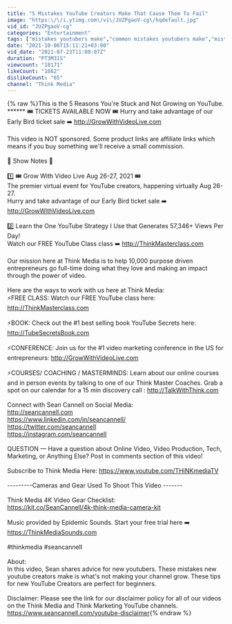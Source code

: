 ```yaml
---
title: "5 Mistakes YouTube Creators Make That Cause Them To Fail"
image: "https:\/\/i.ytimg.com\/vi\/JUZPgaoV-cg\/hqdefault.jpg"
vid_id: "JUZPgaoV-cg"
categories: "Entertainment"
tags: ["mistakes youtubers make","common mistakes youtubers make","mistakes new youtubers make"]
date: "2021-10-06T15:11:21+03:00"
vid_date: "2021-07-23T11:00:07Z"
duration: "PT3M31S"
viewcount: "18171"
likeCount: "1662"
dislikeCount: "65"
channel: "Think Media"
---
```

{% raw %}This is the 5 Reasons You're Stuck and Not Growing on YouTube. ******  🎟️ TICKETS AVAILABLE NOW 🎟️ Hurry and take advantage of our Early Bird ticket sale ➡️ <a rel="nofollow" target="blank" href="http://GrowWithVideoLive.com">http://GrowWithVideoLive.com</a><br /><br />This video is NOT sponsored. Some product links are affiliate links which means if you buy something we'll receive a small commission. <br /><br />📒 Show Notes  📒  <br /><br />1️⃣ 🎟️ Grow With Video Live Aug 26-27, 2021 🎟️ <br />The premier virtual event for YouTube creators, happening virtually Aug 26-27. <br />Hurry and take advantage of our Early Bird ticket sale ➡️ <a rel="nofollow" target="blank" href="http://GrowWithVideoLive.com">http://GrowWithVideoLive.com</a><br /><br />2️⃣ Learn the One YouTube Strategy I Use that Generates 57,346+ Views Per Day! <br />         Watch our FREE YouTube Class class  ➡️ <a rel="nofollow" target="blank" href="http://ThinkMasterclass.com">http://ThinkMasterclass.com</a><br /><br />Our mission here at Think Media is to help 10,000 purpose driven entrepreneurs go full-time doing what they love and making an impact through the power of video. <br /><br />Here are the ways to work with us here at Think Media: <br />⚡️FREE CLASS: Watch our FREE YouTube class here: <a rel="nofollow" target="blank" href="http://ThinkMasterclass.com">http://ThinkMasterclass.com</a> <br /><br /> ⚡️BOOK: Check out the #1 best selling book YouTube Secrets here: <a rel="nofollow" target="blank" href="http://TubeSecretsBook.com">http://TubeSecretsBook.com</a> <br /><br />⚡️CONFERENCE: Join us for the #1 video marketing conference in the US for entrepreneurs: <a rel="nofollow" target="blank" href="http://GrowWithVideoLive.com">http://GrowWithVideoLive.com</a> <br /><br />⚡️COURSES/ COACHING / MASTERMINDS: Learn about our online courses and in person events by talking to one of our Think Master Coaches. Grab a spot on our calendar for a 15 min discovery call : <a rel="nofollow" target="blank" href="http://TalkWithThink.com">http://TalkWithThink.com</a><br /><br />Connect with Sean Cannell on Social Media:<br /><a rel="nofollow" target="blank" href="http://seancannell.com">http://seancannell.com</a><br /><a rel="nofollow" target="blank" href="https://www.linkedin.com/in/seancannell/">https://www.linkedin.com/in/seancannell/</a><br /><a rel="nofollow" target="blank" href="https://twitter.com/seancannell">https://twitter.com/seancannell</a><br /><a rel="nofollow" target="blank" href="https://instagram.com/seancannell">https://instagram.com/seancannell</a><br /><br />QUESTION — Have a question about Online Video, Video Production, Tech, Marketing, or Anything Else? Post in comments section of this video!<br /><br />Subscribe to Think Media Here: <a rel="nofollow" target="blank" href="https://www.youtube.com/THiNKmediaTV">https://www.youtube.com/THiNKmediaTV</a><br /><br />---------Cameras and Gear Used To Shoot This Video -------<br /><br />Think Media 4K Video Gear Checklist:<br /><a rel="nofollow" target="blank" href="https://kit.co/SeanCannell/4k-think-media-camera-kit">https://kit.co/SeanCannell/4k-think-media-camera-kit</a><br /><br />Music provided by Epidemic Sounds. Start your free trial here ➡️ <a rel="nofollow" target="blank" href="https://ThinkMediaSounds.com">https://ThinkMediaSounds.com</a><br /><br />#thinkmedia #seancannell <br /><br />About:<br />In this video, Sean shares advice for new youtubers. These mistakes new youtube creators make is what's not making your channel grow. These tips for new YouTube Creators are perfect for beginners.<br /><br />Disclaimer: Please see the link for our disclaimer policy for all of our videos on the Think Media and Think Marketing YouTube channels. <a rel="nofollow" target="blank" href="https://www.seancannell.com/youtube-disclaimer">https://www.seancannell.com/youtube-disclaimer</a>{% endraw %}

